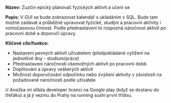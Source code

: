 **Název:** Zuzčin epický plánovač fyzických aktivit a učení se

**Popis:** V GUI se bude zobrazovat kalendář s ukládáním v SQL. Bude tam možné zadávat a průběžně upravovat fyzické, studijní a pracovní aktivity i volnočasovou činnost. 
Podle přednastavení to rozpozná náročnost aktivit po pracovní době a doporučí úpravy.

**Klíčové cíle/funkce:** 
- Nastavení pevných aktivit uživatelem (předpokládané vytížení na jednotlivé dny - studium/práce)
- Přednastavení náročnosti všemožných aktivit po pracovní době.
- Doplňování a úpravy veškerých aktivit
- Možnost doporučování odpočinku nebo zvýšení aktivity v závislosti na požadované náročnosti podle uživatele

// Anežka mi slíbila developer licenci na Google play (když se dostanu do třeťáku) a já ji vezmu do Prahy na running sushi první třídou.

